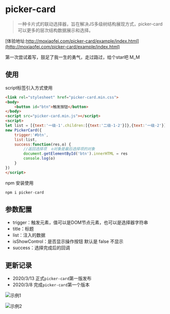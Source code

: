 # picker-card

> 一种卡片式的联动选择器，旨在解决JS多级树结构展现方式，picker-card可以更多的层次结构数据展示和选择。

[体验地址:http://moxiaofei.com/picker-card/example/index.html](http://moxiaofei.com/picker-card/example/index.html)

第一次尝试着写，鼓足了我一生的勇气，走过路过，给个star吧 M_M

## 使用

script标签引入方式使用

```html
<link rel="stylesheet" href="picker-card.min.css">
<body>
    <button id="btn">触发按钮</button>	
</body>    
<script src="picker-card.min.js"></script>
<script>
let list = [{text:'一级-1'.children:[{text:'二级-1-2'}]},{text:'一级-2'}]    
new PickerCard({
    trigger:'#btn',
    list:list,
    success:function(res,o) {
        //返回选择项  o对象是最后选择项的对象
        document.getElementById('btn').innerHTML = res
        console.log(o)
    }
})
</script>
```
npm 安装使用
```js
npm i picker-card
```
## 参数配置

+ trigger：触发元素，值可以是DOM节点元素，也可以是选择器字符串
+ title：标题
+ list：注入的数据
+ isShowControl：是否显示操作按钮 默认是 false 不显示
+ success：选择完成后的回调

## 更新记录
+ 2020/3/13 正式`picker-card`第一版发布
+ 2020/3/8  完成`picker-card`第一个版本

![示例1](http://moxiaofei.com/wp-content/uploads/2019/05/1.png)

![示例2](http://moxiaofei.com/wp-content/uploads/2019/05/2.png)

